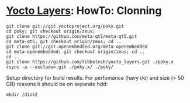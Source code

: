 # [Yocto Layers](/plus1_layers): HowTo: Clonning

```
git clone git://git.yoctoproject.org/poky.git
cd poky; git checkout origin/zeus;
git clone https://github.com/meta-qt5/meta-qt5.git
cd meta-qt5; git checkout origin/zeus; cd ..
git clone git://git.openembedded.org/meta-openembedded
cd meta-openembedded; git checkout origin/zeus; cd ..
cd ..
git clone https://github.com/tibbotech/yocto_layers.git ./poky.x
rsync -a --exclude=.git ./poky.x/ ./poky/
```
Setup directory for build results. For perfomance (havy i/o) and size (> 50 GB)
reasons it should be on separate hdd:
```
mkdir /disk2
```
